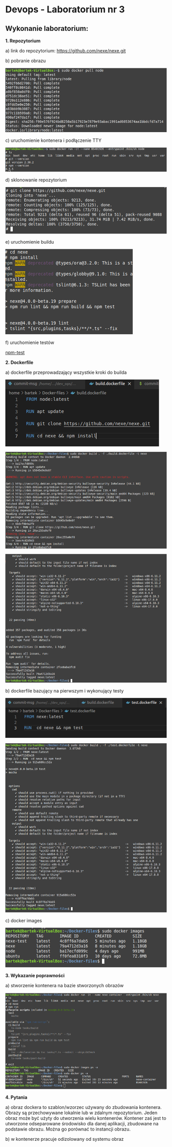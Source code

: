 # Devops - Laboratorium nr 3

## Wykonanie laboratorium:

**1. Repozytorium** 

a) link do repozytorium: https://github.com/nexe/nexe.git

b) pobranie obrazu

![pull](./docker-pull.png)

c) uruchomienie kontenera i podłączenie TTY

![tty](./tty.png)

d) sklonowanie repozytorium

![clone](./clone.png)

e) uruchomienie buildu

![npm-install](./npm-install.png)

f) uruchomienie testów

[npm-test](./npm-test.png)

**2. Dockerfile** 

a) dockerfile przeprowadzający wszystkie kroki do builda

![build-file](./build-file.png)

![build-terminal](./build-terminal.png)

![build-terminal2](./build-terminal2.png)

b) dockerfile bazujący na pierwszym i wykonujący testy

![test-file](./test.png)

![test-terminal](./test-terminal.png)

c) docker images

![sudo-docker-images](./sudo-docker-images.png)

**3. Wykazanie poprawności**

a) stworzenie kontenera na bazie stworzonych obrazów

![poprawnosc](./poprawnosc.png)

**4. Pytania**

a) obraz dockera to szablon/wzorzec używany do zbudowania kontenera. Obrazy są przechowywane lokalnie lub w zdalnym repozytorium. Jeden obraz może być użyty do utworzenia wielu kontenerów. Kontener zaś jest to utworzone odseparowane środowisko dla danej aplikacji, zbudowane na podstawie obrazu. Można go porównać to instancji obrazu.

b) w kontenerze pracuje odizolowany od systemu obraz




